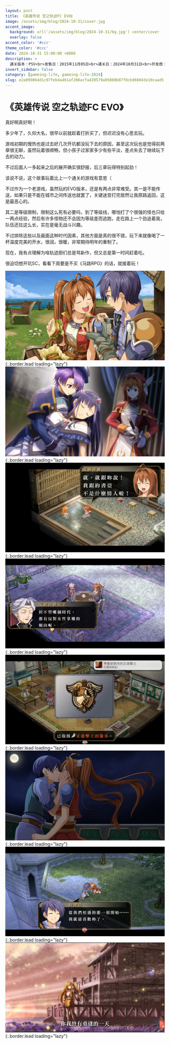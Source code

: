 ```yaml
---
layout: post
title: 《英雄传说 空之轨迹FC EVO》
image: /assets/img/blog/2024-10-31/cover.jpg
accent_image: 
  background: url('/assets/img/blog/2024-10-31/bg.jpg') center/cover
  overlay: false
accent_color: '#ccc'
theme_color: '#ccc'
date: 2024-10-31 15:00:00 +0800
description: >
  通关版本：PSV<br>发售日：2015年11月05日<br>通关日：2024年10月31日<br>开发商：Falcom<br>发行商：Falcom
invert_sidebar: false
category: [gameing-life, gameing-life-2024]
slug: e2a099864d1c97feb4a461af208acfa430579a05808b87f8cbd66043e10caad5
---
```


# 《英雄传说 空之轨迹FC EVO》

真好啊真好啊！

多少年了，久仰大名，很早以前就趁着打折买了，但迟迟没有心思去玩。

游戏初期的慢热也是过去好几次开坑都没玩下去的原因，甚至这次玩也是觉得前两章很无聊，虽然玩着很顺畅，但小孩子过家家多少有些平淡，差点失去了继续玩下去的动力。

不过后面人一多起来之后的展开确实很舒服，后三章玩得特别起劲！

该说不说，这个故事玩着比上一个通关的游戏有意思（

不过作为一个老游戏，虽然玩的EVO版本，还是有两点非常难受。其一是不能传送，如果只是不能在城市之间传送也就罢了，关键迷宫打完居然让我原路返回，这是最恶心的。

其二是等级限制，限制这么死有必要吗，到了等级线，哪怕打了个很强的怪也只给一两点经验，然后有许多怪物还不会因为等级差而逃跑，走在路上一个劲追着我，队伍还拉这么长，实在是毫无战斗兴趣。

不过排除这些以及画面这种时代因素，其他方面是真的很不错，玩下来就像喝了一杯温度完美的开水，很润，很暖，非常期待明年的重制了。

现在，我有点理解为啥轨迹厨们总是骂新作，但又总是第一时间赶着吃。

很迫切想开坑SC，看看下周要是不买《马路RPG》的话，就接着玩！

![](/assets/img/blog/2024-10-31/1.jpg){:.border.lead loading="lazy"}
![](/assets/img/blog/2024-10-31/2.jpg){:.border.lead loading="lazy"}
![](/assets/img/blog/2024-10-31/3.jpg){:.border.lead loading="lazy"}
![](/assets/img/blog/2024-10-31/4.jpg){:.border.lead loading="lazy"}
![](/assets/img/blog/2024-10-31/5.jpg){:.border.lead loading="lazy"}
![](/assets/img/blog/2024-10-31/6.jpg){:.border.lead loading="lazy"}
![](/assets/img/blog/2024-10-31/7.jpg){:.border.lead loading="lazy"}
![](/assets/img/blog/2024-10-31/8.jpg){:.border.lead loading="lazy"}